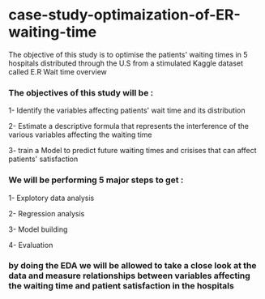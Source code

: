 # case-study-optimaization-of-ER-waiting-time

The objective of this study is to optimise the patients' waiting times in 5 hospitals distributed through the U.S from a stimulated Kaggle dataset called E.R Wait time overview 

### The objectives of this study will be :

1- Identify the variables affecting patients' wait time and its distribution 

2- Estimate a descriptive formula that represents the interference of the various variables affecting the waiting time

3- train a Model to predict future waiting times and crisises that can affect patients' satisfaction 




### We will be performing 5 major steps to get :

1- Explotory data analysis 

2- Regression analysis 

3- Model building 

4- Evaluation






### by doing the EDA we will be allowed to take a close look at the data and measure relationships between variables affecting the waiting time and patient satisfaction in the hospitals 
